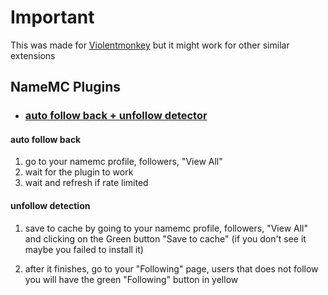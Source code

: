 # Important

This was made for [Violentmonkey](https://violentmonkey.github.io/get-it/) but it might work for other similar extensions

## NameMC Plugins

* ### [auto follow back + unfollow detector](https://github.com/ZaptoInc/NameMC-Plugins/blob/main/auto_follow_back_and_unfollowed_detector.js)
#### auto follow back
1) go to your namemc profile, followers, "View All"
2) wait for the plugin to work
3) wait and refresh if rate limited

#### unfollow detection
1)  save to cache by going to your namemc profile, followers, "View All" and clicking on the Green button "Save to cache" (if you don't see it maybe you failed to install it)

2) after it finishes, go to your "Following" page, users that does not follow you will have the green "Following" button in yellow
